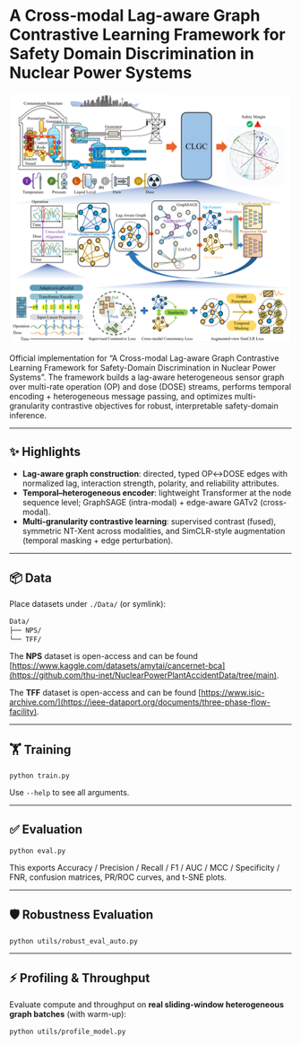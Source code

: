 
# A Cross‑modal Lag-aware Graph Contrastive Learning Framework for Safety Domain Discrimination in Nuclear Power Systems

![image](https://github.com/JinlinYY/CLGC/blob/main/Abstract_graph.png)

Official implementation for “A Cross-modal Lag-aware Graph Contrastive Learning Framework for Safety-Domain Discrimination in Nuclear Power Systems”.
The framework builds a lag-aware heterogeneous sensor graph over multi-rate operation (OP) and dose (DOSE) streams, performs temporal encoding + heterogeneous message passing, and optimizes multi-granularity contrastive objectives for robust, interpretable safety-domain inference.

---

## ✨ Highlights

- **Lag-aware graph construction**: directed, typed OP↔DOSE edges with normalized lag, interaction strength, polarity, and reliability attributes.
- **Temporal–heterogeneous encoder**: lightweight Transformer at the node sequence level; GraphSAGE (intra-modal) + edge-aware GATv2 (cross-modal).
- **Multi-granularity contrastive learning**: supervised contrast (fused), symmetric NT-Xent across modalities, and SimCLR-style augmentation (temporal masking + edge perturbation).

---

## 📦 Data


Place datasets under `./Data/` (or symlink):

```
Data/
├── NPS/         
└── TFF/          
```
The **NPS** dataset is open-access and can be found [https://www.kaggle.com/datasets/amytai/cancernet-bca](https://github.com/thu-inet/NuclearPowerPlantAccidentData/tree/main).

The **TFF** dataset is open-access and can be found [https://www.isic-archive.com/](https://ieee-dataport.org/documents/three-phase-flow-facility).

------

## 🏋️ Training

```
python train.py

```

Use `--help` to see all arguments.

------

## ✅ Evaluation

```
python eval.py
```

This exports Accuracy / Precision / Recall / F1 / AUC / MCC / Specificity / FNR, confusion matrices, PR/ROC curves, and t-SNE plots.

------

## 🛡 Robustness Evaluation

```
python utils/robust_eval_auto.py 
```

------

## ⚡ Profiling & Throughput

Evaluate compute and throughput on **real sliding-window heterogeneous graph batches** (with warm-up):

```
python utils/profile_model.py
```

